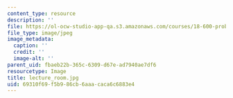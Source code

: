 ```yaml
---
content_type: resource
description: ''
file: https://ol-ocw-studio-app-qa.s3.amazonaws.com/courses/18-600-probability-and-random-variables-fall-2019/69310f69f5b986cb6aaacaca6c6883e4_lecture_room.jpg
file_type: image/jpeg
image_metadata:
  caption: ''
  credit: ''
  image-alt: ''
parent_uid: fbaeb22b-365c-6309-d67e-ad7940ae7df6
resourcetype: Image
title: lecture_room.jpg
uid: 69310f69-f5b9-86cb-6aaa-caca6c6883e4
---
```


